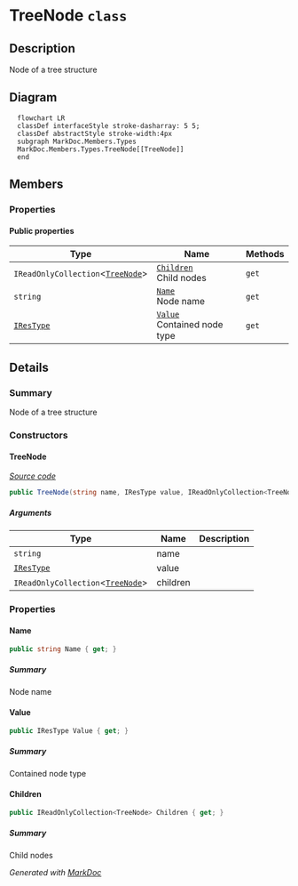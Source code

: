 # TreeNode `class`

## Description
Node of a tree structure

## Diagram
```mermaid
  flowchart LR
  classDef interfaceStyle stroke-dasharray: 5 5;
  classDef abstractStyle stroke-width:4px
  subgraph MarkDoc.Members.Types
  MarkDoc.Members.Types.TreeNode[[TreeNode]]
  end
```

## Members
### Properties
#### Public  properties
| Type | Name | Methods |
| --- | --- | --- |
| `IReadOnlyCollection`&lt;[`TreeNode`](markdoc/members/types/TreeNode.md)&gt; | [`Children`](markdoc/members/types/TreeNode.md#children)<br>Child nodes | `get` |
| `string` | [`Name`](markdoc/members/types/TreeNode.md#name)<br>Node name | `get` |
| [`IResType`](../resolvedtypes/IResType.md) | [`Value`](markdoc/members/types/TreeNode.md#value)<br>Contained node type | `get` |

## Details
### Summary
Node of a tree structure

### Constructors
#### TreeNode
[*Source code*](https://github.com///blob//src/Libraries/Core/MarkDoc.Members/Types/TreeNode.cs#L29)
```csharp
public TreeNode(string name, IResType value, IReadOnlyCollection<TreeNode> children)
```
##### Arguments
| Type | Name | Description |
| --- | --- | --- |
| `string` | name |   |
| [`IResType`](../resolvedtypes/IResType.md) | value |   |
| `IReadOnlyCollection`&lt;[`TreeNode`](markdoc/members/types/TreeNode.md)&gt; | children |   |

### Properties
#### Name
```csharp
public string Name { get; }
```
##### Summary
Node name

#### Value
```csharp
public IResType Value { get; }
```
##### Summary
Contained node type

#### Children
```csharp
public IReadOnlyCollection<TreeNode> Children { get; }
```
##### Summary
Child nodes

*Generated with* [*MarkDoc*](https://github.com/hailstorm75/MarkDoc.Core)
